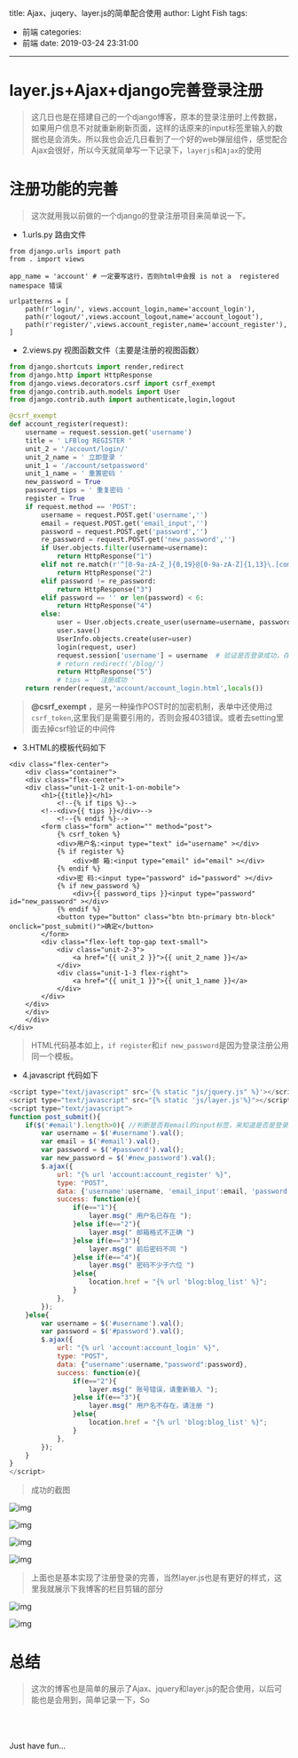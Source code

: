 title: Ajax、juqery、layer.js的简单配合使用
author: Light Fish
tags:
  - 前端
categories:
  - 前端
date: 2019-03-24 23:31:00
---
# layer.js+Ajax+django完善登录注册

>这几日也是在搭建自己的一个django博客，原本的登录注册时上传数据，如果用户信息不对就重新刷新页面，这样的话原来的input标签里输入的数据也是会消失。所以我也会近几日看到了一个好的web弹层组件，感觉配合Ajax会很好，所以今天就简单写一下记录下，`layerjs`和`Ajax`的使用

<!-- more -->

# 注册功能的完善

>这次就用我以前做的一个django的登录注册项目来简单说一下。

* 1.urls.py 路由文件

```
from django.urls import path
from . import views

app_name = 'account' # 一定要写这行，否则html中会报 is not a  registered namespace 错误

urlpatterns = [
    path(r'login/', views.account_login,name='account_login'),
    path(r'logout/',views.account_logout,name='account_logout'),
    path(r'register/',views.account_register,name='account_register'),
]
```

* 2.views.py 视图函数文件（主要是注册的视图函数）

```python
from django.shortcuts import render,redirect
from django.http import HttpResponse
from django.views.decorators.csrf import csrf_exempt
from django.contrib.auth.models import User
from django.contrib.auth import authenticate,login,logout

@csrf_exempt
def account_register(request):
    username = request.session.get('username')
    title = ' LFBlog REGISTER '
    unit_2 = '/account/login/'
    unit_2_name = ' 立即登录 '
    unit_1 = '/account/setpassword'
    unit_1_name = ' 重置密码 '
    new_password = True
    password_tips = ' 重复密码 '
    register = True
    if request.method == 'POST':
        username = request.POST.get('username','')
        email = request.POST.get('email_input','')
        password = request.POST.get('password','')
        re_password = request.POST.get('new_password','')
        if User.objects.filter(username=username):
            return HttpResponse("1")
        elif not re.match(r'^[0-9a-zA-Z_]{0,19}@[0-9a-zA-Z]{1,13}\.[com,cn,net]{1,3}$',email):
            return HttpResponse("2")
        elif password != re_password:
            return HttpResponse("3")
        elif password == '' or len(password) < 6:
            return HttpResponse("4")
        else:
            user = User.objects.create_user(username=username, password=password, email=email)
            user.save()
            UserInfo.objects.create(user=user)
            login(request, user)
            request.session['username'] = username  # 验证是否登录成功，存储到session
            # return redirect('/blog/')
            return HttpResponse("5")
            # tips = ' 注册成功 '
    return render(request,'account/account_login.html',locals())

```

> **@csrf_exempt** ，是另一种操作POST时的加密机制，表单中还使用过 `csrf_token`,这里我们是需要引用的，否则会报403错误。或者去setting里面去掉csrf验证的中间件

* 3.HTML的模板代码如下

```
<div class="flex-center">
    <div class="container">
    <div class="flex-center">
    <div class="unit-1-2 unit-1-on-mobile">
        <h1>{{title}}</h1>
            <!--{% if tips %}-->
        <!--<div>{{ tips }}</div>-->
            <!--{% endif %}-->
        <form class="form" action="" method="post">
            {% csrf_token %}
            <div>用户名:<input type="text" id="username" ></div>
            {% if register %}
                <div>邮 箱:<input type="email" id="email" ></div>
            {% endif %}
            <div>密 码:<input type="password" id="password" ></div>
            {% if new_password %}
                <div>{{ password_tips }}<input type="password" id="new_password" ></div>
            {% endif %}
            <button type="button" class="btn btn-primary btn-block" onclick="post_submit()">确定</button>
        </form>
        <div class="flex-left top-gap text-small">
            <div class="unit-2-3">
                <a href="{{ unit_2 }}">{{ unit_2_name }}</a>
            </div>
            <div class="unit-1-3 flex-right">
                <a href="{{ unit_1 }}">{{ unit_1_name }}</a>
            </div>
        </div>
    </div>
    </div>
    </div>
</div>
```

>HTML代码基本如上，`if register`和`if new_password`是因为登录注册公用同一个模板。

* 4.javascript 代码如下

```javascript
<script type="text/javascript" src='{% static "js/jquery.js" %}'></script>
<script type="text/javascript" src="{% static 'js/layer.js'%}"></script>
<script type="text/javascript">
function post_submit(){
    if($('#email').length>0){ //判断是否有email的input标签，来知道是否是登录还是注册
        var username = $('#username').val();
        var email = $('#email').val();
        var password = $('#password').val();
        var new_password = $('#new_password').val();
        $.ajax({
            url: "{% url 'account:account_register' %}",
            type: "POST",
            data: {'username':username, 'email_input':email, 'password':password, 'new_password':new_password},
            success: function(e){
                if(e=="1"){
                    layer.msg(" 用户名已存在 ");
                }else if(e=="2"){
                    layer.msg(" 邮箱格式不正确 ")
                }else if(e=="3"){
                    layer.msg(" 前后密码不同 ")
                }else if(e=="4"){
                    layer.msg(" 密码不少于六位 ")
                }else{
                    location.href = "{% url 'blog:blog_list' %}";
                }
            },
        });
    }else{
        var username = $('#username').val();
        var password = $('#password').val();
        $.ajax({
            url: "{% url 'account:account_login' %}",
            type: "POST",
            data: {"username":username,"password":password},
            success: function(e){
                if(e=="2"){
                    layer.msg(" 账号错误，请重新输入 ");
                }else if(e=="3"){
                    layer.msg(" 用户名不存在，请注册 ")
                }else{
                    location.href = "{% url 'blog:blog_list' %}";
                }
            },
        });
    }
}
</script>
```



> 成功的截图

![img](http://qnpic.top/layer_django_ajax%5C1.jpg)

![img](http://qnpic.top/layer_django_ajax%5C2.jpg)

![img](http://qnpic.top/layer_django_ajax%5C3.jpg)

![img](http://qnpic.top/layer_django_ajax%5C4.jpg)

> 上面也是基本实现了注册登录的完善，当然layer.js也是有更好的样式，这里我就展示下我博客的栏目剪辑的部分

![img](http://qnpic.top/layer_django_ajax%5C5.jpg)

![img](http://qnpic.top/layer_django_ajax%5C6.jpg)

# 总结

> 这次的博客也是简单的展示了Ajax、jquery和layer.js的配合使用，以后可能也是会用到，简单记录一下，So

<br><br><br>Just have fun...